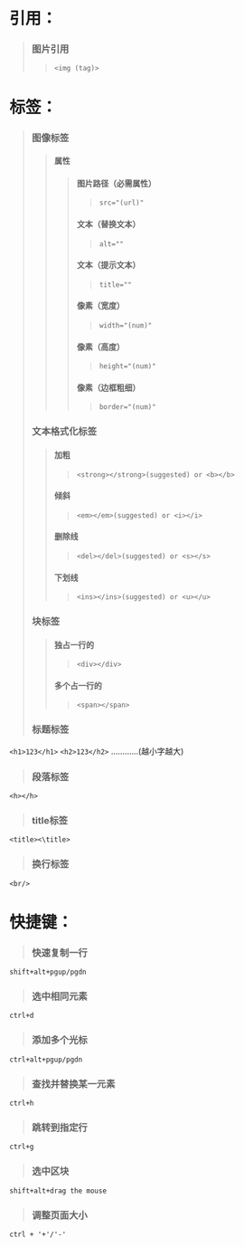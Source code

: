 # 引用：
>### 图片引用
>>`<img (tag)>`
# 标签：
>### 图像标签
>>#### 属性
>>>#### 图片路径（必需属性）
>>>>`src="(url)"`
>>>#### 文本（替换文本）
>>>>`alt=""`
>>>#### 文本（提示文本）
>>>>`title=""`
>>>#### 像素（宽度）
>>>>`width="(num)"`
>>>#### 像素（高度）
>>>>`height="(num)"`
>>>#### 像素（边框粗细）
>>>>`border="(num)"`
>### 文本格式化标签
>>#### 加粗
>>>`<strong></strong>(suggested) or <b></b>`
>>#### 倾斜
>>>`<em></em>(suggested) or <i></i>`
>>#### 删除线
>>>`<del></del>(suggested) or <s></s>`
>>#### 下划线
>>>`<ins></ins>(suggested) or <u></u>`
>### 块标签
>>#### 独占一行的
>>>`<div></div>`
>>#### 多个占一行的
>>>`<span></span>`
>### 标题标签
`<h1>123</h1>`
`<h2>123</h2>`
…………(越小字越大)
>### 段落标签
`<h></h>`
>### title标签
`<title><\title>`
>### 换行标签
`<br/>`
# 快捷键：
>### 快速复制一行
`shift+alt+pgup/pgdn`

>### 选中相同元素
`ctrl+d`
>### 添加多个光标
`ctrl+alt+pgup/pgdn`
>### 查找并替换某一元素
`ctrl+h`
>### 跳转到指定行
`ctrl+g`
>### 选中区块
`shift+alt+drag the mouse`
>### 调整页面大小
`ctrl + '+'/'-'`